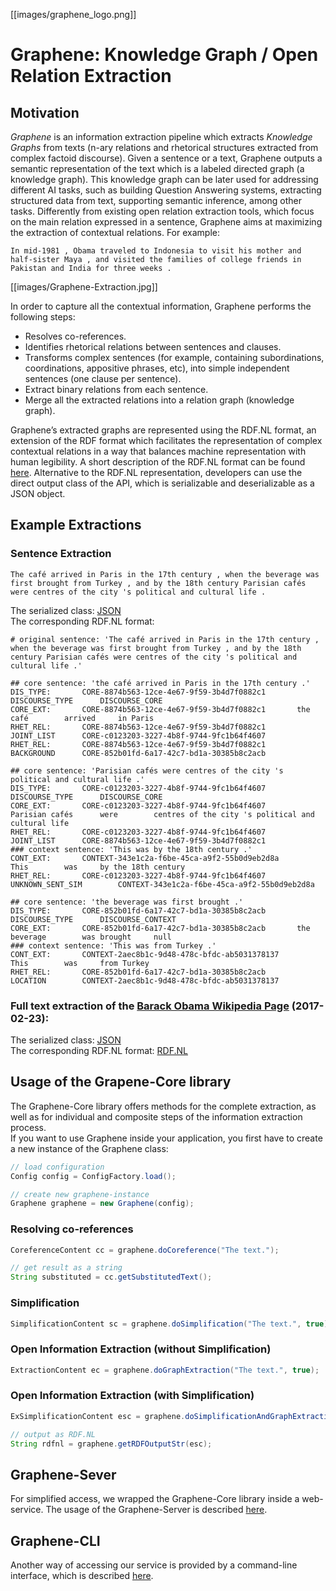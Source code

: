 [[images/graphene_logo.png]]

# Graphene: Knowledge Graph / Open Relation Extraction

## Motivation

_Graphene_ is an information extraction pipeline which extracts _Knowledge Graphs_ from texts (n-ary relations and rhetorical structures extracted from complex factoid discourse). Given a sentence or a text, Graphene outputs a semantic representation of the text which is a labeled directed graph (a knowledge graph). This knowledge graph can be later used for addressing different AI tasks, such as building Question Answering systems, extracting structured data from text, supporting semantic inference, among other tasks. Differently from existing open relation extraction tools, which focus on the main relation expressed in a sentence, Graphene aims at maximizing the extraction of contextual relations. For example: 

`In mid-1981 , Obama traveled to Indonesia to visit his mother and half-sister Maya , and visited the families of college friends in Pakistan and India for three weeks .`

[[images/Graphene-Extraction.jpg]]

In order to capture all the contextual information, Graphene performs the following steps:
* Resolves co-references.
* Identifies rhetorical relations between sentences and clauses.
* Transforms complex sentences (for example, containing subordinations, coordinations, appositive phrases, etc), into simple independent sentences (one clause per sentence).
* Extract binary relations from each sentence.
* Merge all the extracted relations into a relation graph (knowledge graph).

Graphene’s extracted graphs are represented using the RDF.NL format, an extension of the RDF format which facilitates the representation of complex contextual relations in a way that balances machine representation with human legibility. A short description of the RDF.NL format can be found [here](wiki/RDF.NL-Format).
Alternative to the RDF.NL representation, developers can use the direct output class of the API, which is serializable and deserializable as a JSON object.

## Example Extractions

### Sentence Extraction

`The café arrived in Paris in the 17th century , when the beverage was first brought from Turkey , and by the 18th century Parisian cafés were centres of the city 's political and cultural life .`

The serialized class: [JSON](wiki/files/example2.json)  
The corresponding RDF.NL format:

```
# original sentence: 'The café arrived in Paris in the 17th century , when the beverage was first brought from Turkey , and by the 18th century Parisian cafés were centres of the city 's political and cultural life .'

## core sentence: 'the café arrived in Paris in the 17th century .'
DIS_TYPE:		CORE-8874b563-12ce-4e67-9f59-3b4d7f0882c1		DISCOURSE_TYPE		DISCOURSE_CORE
CORE_EXT:		CORE-8874b563-12ce-4e67-9f59-3b4d7f0882c1		the café		arrived		in Paris
RHET_REL:		CORE-8874b563-12ce-4e67-9f59-3b4d7f0882c1		JOINT_LIST		CORE-c0123203-3227-4b8f-9744-9fc1b64f4607
RHET_REL:		CORE-8874b563-12ce-4e67-9f59-3b4d7f0882c1		BACKGROUND		CORE-852b01fd-6a17-42c7-bd1a-30385b8c2acb

## core sentence: 'Parisian cafés were centres of the city 's political and cultural life .'
DIS_TYPE:		CORE-c0123203-3227-4b8f-9744-9fc1b64f4607		DISCOURSE_TYPE		DISCOURSE_CORE
CORE_EXT:		CORE-c0123203-3227-4b8f-9744-9fc1b64f4607		Parisian cafés		were		centres of the city 's political and cultural life
RHET_REL:		CORE-c0123203-3227-4b8f-9744-9fc1b64f4607		JOINT_LIST		CORE-8874b563-12ce-4e67-9f59-3b4d7f0882c1
### context sentence: 'This was by the 18th century .'
CONT_EXT:		CONTEXT-343e1c2a-f6be-45ca-a9f2-55b0d9eb2d8a		This		was		by the 18th century
RHET_REL:		CORE-c0123203-3227-4b8f-9744-9fc1b64f4607		UNKNOWN_SENT_SIM		CONTEXT-343e1c2a-f6be-45ca-a9f2-55b0d9eb2d8a

## core sentence: 'the beverage was first brought .'
DIS_TYPE:		CORE-852b01fd-6a17-42c7-bd1a-30385b8c2acb		DISCOURSE_TYPE		DISCOURSE_CONTEXT
CORE_EXT:		CORE-852b01fd-6a17-42c7-bd1a-30385b8c2acb		the beverage		was brought		null
### context sentence: 'This was from Turkey .'
CONT_EXT:		CONTEXT-2aec8b1c-9d48-478c-bfdc-ab5031378137		This		was		from Turkey
RHET_REL:		CORE-852b01fd-6a17-42c7-bd1a-30385b8c2acb		LOCATION		CONTEXT-2aec8b1c-9d48-478c-bfdc-ab5031378137
```

### Full text extraction of the [Barack Obama Wikipedia Page](https://en.wikipedia.org/wiki/Barack_Obama) (2017-02-23):

The serialized class: [JSON](wiki/files/Barack_Obama_2017-02-23.json)  
The corresponding RDF.NL format: [RDF.NL](wiki/files/Barack_Obama_2017-02-23.RDF.NL)

## Usage of the Grapene-Core library

The Graphene-Core library offers methods for the complete extraction, as well as for individual and composite steps of the information extraction process.  
If you want to use Graphene inside your application, you first have to create a new instance of the Graphene class:

```java
// load configuration
Config config = ConfigFactory.load();

// create new graphene-instance
Graphene graphene = new Graphene(config);
```

### Resolving co-references

```java
CoreferenceContent cc = graphene.doCoreference("The text.");

// get result as a string
String substituted = cc.getSubstitutedText();
```

### Simplification

```java
SimplificationContent sc = graphene.doSimplification("The text.", true);
```

### Open Information Extraction (without Simplification)

```java
ExtractionContent ec = graphene.doGraphExtraction("The text.", true);
```

### Open Information Extraction (with Simplification)

```java
ExSimplificationContent esc = graphene.doSimplificationAndGraphExtraction("The text.", true);

// output as RDF.NL
String rdfnl = graphene.getRDFOutputStr(esc);
```

## Graphene-Sever
For simplified access, we wrapped the Graphene-Core library inside a web-service.
The usage of the Graphene-Server is described [here](wiki/Graphene-Server).

## Graphene-CLI
Another way of accessing our service is provided by a command-line interface, which is described [here](wiki/Graphene-CLI).
